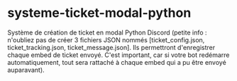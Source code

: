 # systeme-ticket-modal-python

Système de création de ticket en modal Python Discord (petite info : n'oubliez pas de créer 3 fichiers JSON nommés [ticket_config.json, ticket_tracking.json, ticket_message.json]. Ils permettront d'enregistrer chaque embed de ticket envoyé. C'est important, car si votre bot redémarre automatiquement, tout sera rattaché à chaque embed qui a pu être envoyé auparavant).

